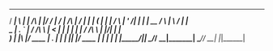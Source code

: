    _____ _   _          _  ________    _____          __  __ ______ 
  / ____| \ | |   /\   | |/ /  ____|  / ____|   /\   |  \/  |  ____|
 | (___ |  \| |  /  \  | ' /| |__    | |  __   /  \  | \  / | |__   
  \___ \| . ` | / /\ \ |  < |  __|   | | |_ | / /\ \ | |\/| |  __|  
  ____) | |\  |/ ____ \| . \| |____  | |__| |/ ____ \| |  | | |____ 
 |_____/|_| \_/_/    \_\_|\_\______|  \_____/_/    \_\_|  |_|______|
                                                                    
                                                                    
